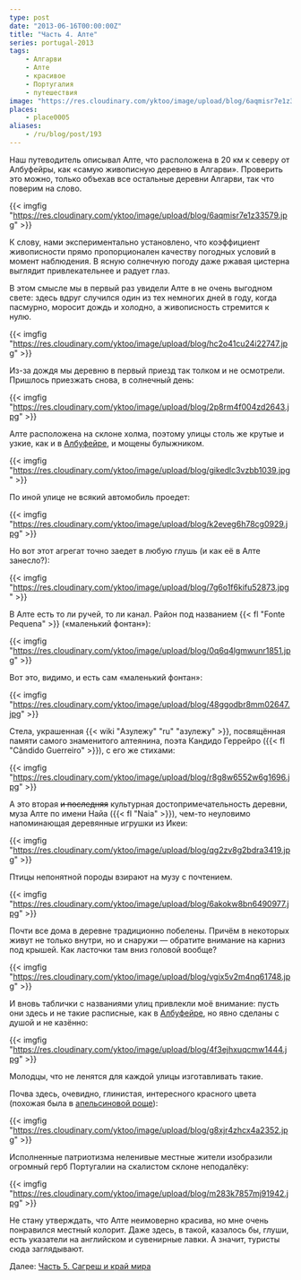 ```yaml
---
type: post
date: "2013-06-16T00:00:00Z"
title: "Часть 4. Алте"
series: portugal-2013
tags:
    - Алгарви
    - Алте
    - красивое
    - Португалия
    - путешествия
image: "https://res.cloudinary.com/yktoo/image/upload/blog/6aqmisr7e1z33579.jpg"
places:
    - place0005
aliases:
    - /ru/blog/post/193
---
```


Наш путеводитель описывал Алте, что расположена в 20 км к северу от Албуфейры, как «самую живописную деревню в Алгарви». Проверить это можно, только объехав все остальные деревни Алгарви, так что поверим на слово.

{{< imgfig "https://res.cloudinary.com/yktoo/image/upload/blog/6aqmisr7e1z33579.jpg" >}}

<!--more-->

К слову, нами экспериментально установлено, что коэффициент живописности прямо пропорционален качеству погодных условий в момент наблюдения. В ясную солнечную погоду даже ржавая цистерна выглядит привлекательнее и радует глаз.

В этом смысле мы в первый раз увидели Алте в не очень выгодном свете: здесь вдруг случился один из тех немногих дней в году, когда пасмурно, моросит дождь и холодно, а живописность стремится к нулю.

{{< imgfig "https://res.cloudinary.com/yktoo/image/upload/blog/hc2o41cu24i22747.jpg" >}}

Из-за дождя мы деревню в первый приезд так толком и не осмотрели. Пришлось приезжать снова, в солнечный день:

{{< imgfig "https://res.cloudinary.com/yktoo/image/upload/blog/2p8rm4f004zd2643.jpg" >}}

Алте расположена на склоне холма, поэтому улицы столь же крутые и узкие, как и в [Албуфейре](0192), и мощены булыжником.

{{< imgfig "https://res.cloudinary.com/yktoo/image/upload/blog/gikedlc3vzbb1039.jpg" >}}

По иной улице не всякий автомобиль проедет:

{{< imgfig "https://res.cloudinary.com/yktoo/image/upload/blog/k2eveg6h78cg0929.jpg" >}}

Но вот этот агрегат точно заедет в любую глушь (и как её в Алте занесло?):

{{< imgfig "https://res.cloudinary.com/yktoo/image/upload/blog/7g6o1f6kifu52873.jpg" >}}

В Алте есть то ли ручей, то ли канал. Район под названием {{< fl "Fonte Pequena" >}} («маленький фонтан»):

{{< imgfig "https://res.cloudinary.com/yktoo/image/upload/blog/0q6q4lgmwunr1851.jpg" >}}

Вот это, видимо, и есть сам «маленький фонтан»:

{{< imgfig "https://res.cloudinary.com/yktoo/image/upload/blog/48ggodbr8mm02647.jpg" >}}

Стела, украшенная {{< wiki "Азулежу" "ru" "азулежу" >}}, посвящённая памяти самого знаменитого алтеянина, поэта Кандидо Геррейро ({{< fl "Cândido Guerreiro" >}}), с его же стихами:

{{< imgfig "https://res.cloudinary.com/yktoo/image/upload/blog/r8g8w6552w6g1696.jpg" >}}

А это вторая ~~и последняя~~ культурная достопримечательность деревни, муза Алте по имени Найа ({{< fl "Naia" >}}), чем-то неуловимо напоминающая деревянные игрушки из Икеи:

{{< imgfig "https://res.cloudinary.com/yktoo/image/upload/blog/qg2zv8g2bdra3419.jpg" >}}

Птицы непонятной породы взирают на музу с почтением.

{{< imgfig "https://res.cloudinary.com/yktoo/image/upload/blog/6akokw8bn6490977.jpg" >}}

Почти все дома в деревне традиционно побелены. Причём в некоторых живут не только внутри, но и снаружи — обратите внимание на карниз под крышей. Как ласточки там вниз головой вообще?

{{< imgfig "https://res.cloudinary.com/yktoo/image/upload/blog/vgix5v2m4nq61748.jpg" >}}

И вновь таблички с названиями улиц привлекли моё внимание: пусть они здесь и не такие расписные, как в [Албуфейре](0192), но явно сделаны с душой и не казённо:

{{< imgfig "https://res.cloudinary.com/yktoo/image/upload/blog/4f3ejhxuqcmw1444.jpg" >}}

Молодцы, что не ленятся для каждой улицы изготавливать такие.

Почва здесь, очевидно, глинистая, интересного красного цвета (похожая была в [апельсиновой роще](0191)):

{{< imgfig "https://res.cloudinary.com/yktoo/image/upload/blog/g8xjr4zhcx4a2352.jpg" >}}

Исполненные патриотизма неленивые местные жители изобразили огромный герб Португалии на скалистом склоне неподалёку:

{{< imgfig "https://res.cloudinary.com/yktoo/image/upload/blog/m283k7857mj91942.jpg" >}}

Не стану утверждать, что Алте неимоверно красива, но мне очень понравился местный колорит. Даже здесь, в такой, казалось бы, глуши, есть указатели на английском и сувенирные лавки. А значит, туристы сюда заглядывают.

Далее: [Часть 5. Сагреш и край мира](0194)
